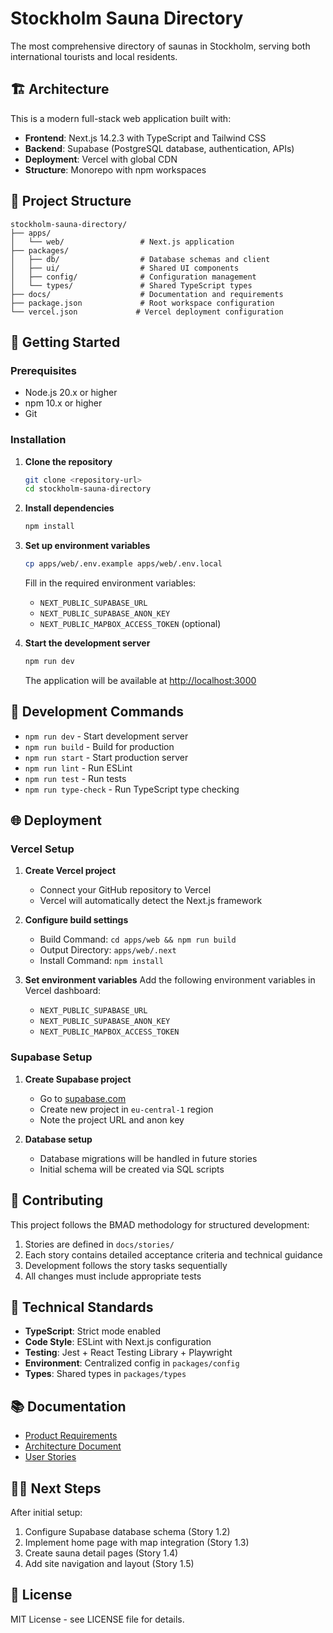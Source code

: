 # Stockholm Sauna Directory

The most comprehensive directory of saunas in Stockholm, serving both international tourists and local residents.

## 🏗️ Architecture

This is a modern full-stack web application built with:

- **Frontend**: Next.js 14.2.3 with TypeScript and Tailwind CSS
- **Backend**: Supabase (PostgreSQL database, authentication, APIs)
- **Deployment**: Vercel with global CDN
- **Structure**: Monorepo with npm workspaces

## 📁 Project Structure

```
stockholm-sauna-directory/
├── apps/
│   └── web/                 # Next.js application
├── packages/
│   ├── db/                  # Database schemas and client
│   ├── ui/                  # Shared UI components
│   ├── config/              # Configuration management
│   └── types/               # Shared TypeScript types
├── docs/                    # Documentation and requirements
├── package.json             # Root workspace configuration
└── vercel.json             # Vercel deployment configuration
```

## 🚀 Getting Started

### Prerequisites

- Node.js 20.x or higher
- npm 10.x or higher
- Git

### Installation

1. **Clone the repository**
   ```bash
   git clone <repository-url>
   cd stockholm-sauna-directory
   ```

2. **Install dependencies**
   ```bash
   npm install
   ```

3. **Set up environment variables**
   ```bash
   cp apps/web/.env.example apps/web/.env.local
   ```
   
   Fill in the required environment variables:
   - `NEXT_PUBLIC_SUPABASE_URL`
   - `NEXT_PUBLIC_SUPABASE_ANON_KEY`
   - `NEXT_PUBLIC_MAPBOX_ACCESS_TOKEN` (optional)

4. **Start the development server**
   ```bash
   npm run dev
   ```

   The application will be available at [http://localhost:3000](http://localhost:3000)

## 🧪 Development Commands

- `npm run dev` - Start development server
- `npm run build` - Build for production
- `npm run start` - Start production server
- `npm run lint` - Run ESLint
- `npm run test` - Run tests
- `npm run type-check` - Run TypeScript type checking

## 🌐 Deployment

### Vercel Setup

1. **Create Vercel project**
   - Connect your GitHub repository to Vercel
   - Vercel will automatically detect the Next.js framework

2. **Configure build settings**
   - Build Command: `cd apps/web && npm run build`
   - Output Directory: `apps/web/.next`
   - Install Command: `npm install`

3. **Set environment variables**
   Add the following environment variables in Vercel dashboard:
   - `NEXT_PUBLIC_SUPABASE_URL`
   - `NEXT_PUBLIC_SUPABASE_ANON_KEY`
   - `NEXT_PUBLIC_MAPBOX_ACCESS_TOKEN`

### Supabase Setup

1. **Create Supabase project**
   - Go to [supabase.com](https://supabase.com)
   - Create new project in `eu-central-1` region
   - Note the project URL and anon key

2. **Database setup**
   - Database migrations will be handled in future stories
   - Initial schema will be created via SQL scripts

## 📝 Contributing

This project follows the BMAD methodology for structured development:

1. Stories are defined in `docs/stories/`
2. Each story contains detailed acceptance criteria and technical guidance
3. Development follows the story tasks sequentially
4. All changes must include appropriate tests

## 🔧 Technical Standards

- **TypeScript**: Strict mode enabled
- **Code Style**: ESLint with Next.js configuration
- **Testing**: Jest + React Testing Library + Playwright
- **Environment**: Centralized config in `packages/config`
- **Types**: Shared types in `packages/types`

## 📚 Documentation

- [Product Requirements](docs/prd/)
- [Architecture Document](docs/architecture.md)
- [User Stories](docs/stories/)

## 🏃‍♂️ Next Steps

After initial setup:
1. Configure Supabase database schema (Story 1.2)
2. Implement home page with map integration (Story 1.3)
3. Create sauna detail pages (Story 1.4)
4. Add site navigation and layout (Story 1.5)

## 📄 License

MIT License - see LICENSE file for details.
